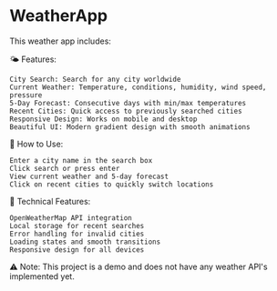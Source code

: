 # WeatherApp
This weather app includes:

🌤️ Features:

    City Search: Search for any city worldwide
    Current Weather: Temperature, conditions, humidity, wind speed, pressure
    5-Day Forecast: Consecutive days with min/max temperatures
    Recent Cities: Quick access to previously searched cities
    Responsive Design: Works on mobile and desktop
    Beautiful UI: Modern gradient design with smooth animations

🔧 How to Use:

    Enter a city name in the search box
    Click search or press enter
    View current weather and 5-day forecast
    Click on recent cities to quickly switch locations

📱 Technical Features:

    OpenWeatherMap API integration
    Local storage for recent searches
    Error handling for invalid cities
    Loading states and smooth transitions
    Responsive design for all devices

⚠️ Note: This project is a demo and does not have any weather API's implemented yet.
